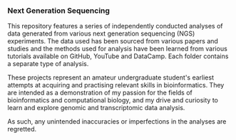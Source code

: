 ### Next Generation Sequencing
This repository features a series of independently conducted analyses of data generated from various next generation sequencing (NGS) experiments. The data used has been sourced from various papers and studies and the methods used for analysis have been learned from various tutorials available on GitHub, YouTube and DataCamp. Each folder contains a separate type of analysis.

These projects represent an amateur undergraduate student's earliest attempts at acquiring and practising relevant skills in bioinformatics. They are intended as a demonstration of my passion for the fields of bioinformatics and computational biology, and my drive and curiosity to learn and explore genomic and transcriptomic data analysis. 

As such, any unintended inaccuracies or imperfections in the analyses are regretted.
